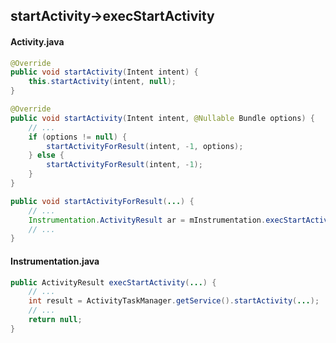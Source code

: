 ## startActivity→execStartActivity

#### Activity.java
``` java
@Override
public void startActivity(Intent intent) {
    this.startActivity(intent, null);
}
```

``` java
@Override
public void startActivity(Intent intent, @Nullable Bundle options) {
    // ...
    if (options != null) {
        startActivityForResult(intent, -1, options);
    } else {
        startActivityForResult(intent, -1);
    }
}
```

``` java
public void startActivityForResult(...) {
    // ...
    Instrumentation.ActivityResult ar = mInstrumentation.execStartActivity(...);
    // ...
}
```

#### Instrumentation.java

``` java
public ActivityResult execStartActivity(...) {
    // ...
    int result = ActivityTaskManager.getService().startActivity(...);
    // ...
    return null;
}
```